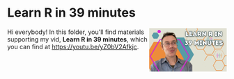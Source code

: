 # Learn R in 39 minutes
[<img src="learn R.png" align="right" height="100" />](<https://youtu.be/yZ0bV2Afkjc>)

Hi everybody! In this folder, you'll find materials supporting my vid, **Learn R in 39 minutes**, which you can find at <https://youtu.be/yZ0bV2Afkjc>. 